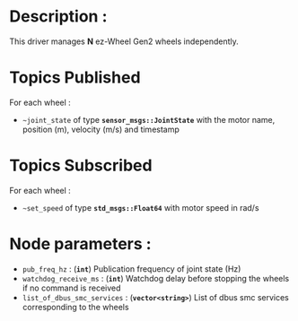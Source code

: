 # Description :

This driver manages __N__ ez-Wheel Gen2 wheels independently.

# Topics Published
For each wheel :
+ `~joint_state` of type __`sensor_msgs::JointState`__ with the motor name, position (m), velocity (m/s) and timestamp

# Topics Subscribed
For each wheel :
+ `~set_speed` of type __`std_msgs::Float64`__ with motor speed in rad/s

# Node parameters :
+ `pub_freq_hz` : (__`int`__) Publication frequency of joint state (Hz)
+ `watchdog_receive_ms` : (__`int`__) Watchdog delay before stopping the wheels if no command is received
+ `list_of_dbus_smc_services` : (__`vector<string>`__) List of dbus smc services corresponding to the wheels
